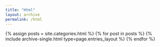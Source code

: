 ```yaml
---
title: "Html"
layout: archive
permalink: /html
---
```



{% assign posts = site.categories.html %}
{% for post in posts %} {% include archive-single.html type=page.entries_layout %} {% endfor %}
